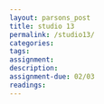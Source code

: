 ```yaml
---  
layout: parsons_post  
title: studio 13 
permalink: /studio13/  
categories:   
tags:  
assignment: 
description: 
assignment-due: 02/03
readings: 
---  
```


